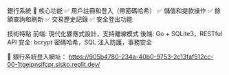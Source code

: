 銀行系統
🎯 核心功能
✅ 用戶註冊和登入（帶密碼哈希）
✅ 儲值和提款操作
✅ 餘額查詢和刷新
✅ 交易歷史記錄
✅ 安全登出功能

技術特點
前端: 現代化響應式設計，支持離線模式
後端: Go + SQLite3，RESTful API
安全: bcrypt 密碼哈希，SQL 注入防護，事務安全

🏦 銀行系統登入網址：
https://905b4780-234a-40b0-9753-2c13faf512cc-00-1tgejpnsifcpr.sisko.replit.dev/

